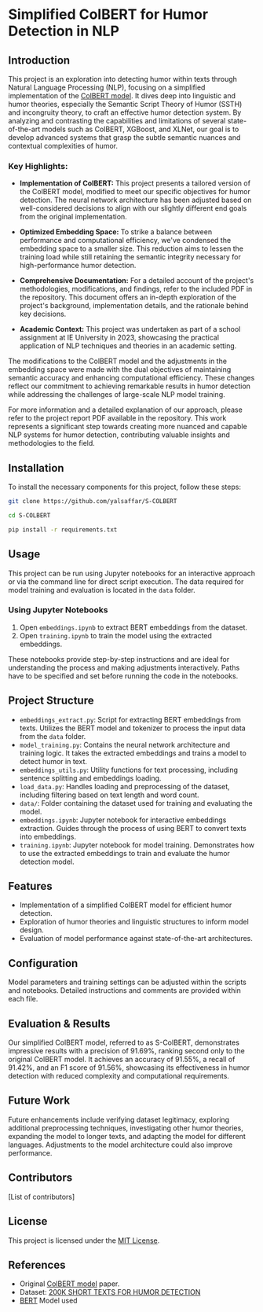 # Simplified ColBERT for Humor Detection in NLP



## Introduction

This project is an exploration into detecting humor within texts through Natural Language Processing (NLP), focusing on a simplified implementation of the [ColBERT model](https://arxiv.org/abs/2004.12832). It dives deep into linguistic and humor theories, especially the Semantic Script Theory of Humor (SSTH) and incongruity theory, to craft an effective humor detection system. By analyzing and contrasting the capabilities and limitations of several state-of-the-art models such as ColBERT, XGBoost, and XLNet, our goal is to develop advanced systems that grasp the subtle semantic nuances and contextual complexities of humor.

### Key Highlights:

- **Implementation of ColBERT:** This project presents a tailored version of the ColBERT model, modified to meet our specific objectives for humor detection. The neural network architecture has been adjusted based on well-considered decisions to align with our slightly different end goals from the original implementation.

- **Optimized Embedding Space:** To strike a balance between performance and computational efficiency, we've condensed the embedding space to a smaller size. This reduction aims to lessen the training load while still retaining the semantic integrity necessary for high-performance humor detection.

- **Comprehensive Documentation:** For a detailed account of the project's methodologies, modifications, and findings, refer to the included PDF in the repository. This document offers an in-depth exploration of the project's background, implementation details, and the rationale behind key decisions.

- **Academic Context:** This project was undertaken as part of a school assignment at IE University in 2023, showcasing the practical application of NLP techniques and theories in an academic setting.

The modifications to the ColBERT model and the adjustments in the embedding space were made with the dual objectives of maintaining semantic accuracy and enhancing computational efficiency. These changes reflect our commitment to achieving remarkable results in humor detection while addressing the challenges of large-scale NLP model training.

For more information and a detailed explanation of our approach, please refer to the project report PDF available in the repository. This work represents a significant step towards creating more nuanced and capable NLP systems for humor detection, contributing valuable insights and methodologies to the field.


## Installation

To install the necessary components for this project, follow these steps:
``` bash
git clone https://github.com/yalsaffar/S-COLBERT
```
``` bash
cd S-COLBERT
```

``` bash
pip install -r requirements.txt
```

## Usage

This project can be run using Jupyter notebooks for an interactive approach or via the command line for direct script execution. The data required for model training and evaluation is located in the `data` folder.

### Using Jupyter Notebooks

1. Open `embeddings.ipynb` to extract BERT embeddings from the dataset.
2. Open `training.ipynb` to train the model using the extracted embeddings.

These notebooks provide step-by-step instructions and are ideal for understanding the process and making adjustments interactively.
Paths have to be specified and set before running the code in the notebooks.



## Project Structure

- `embeddings_extract.py`: Script for extracting BERT embeddings from texts. Utilizes the BERT model and tokenizer to process the input data from the `data` folder.
- `model_training.py`: Contains the neural network architecture and training logic. It takes the extracted embeddings and trains a model to detect humor in text.
- `embeddings_utils.py`: Utility functions for text processing, including sentence splitting and embeddings loading.
- `load_data.py`: Handles loading and preprocessing of the dataset, including filtering based on text length and word count.
- `data/`: Folder containing the dataset used for training and evaluating the model. 
- `embeddings.ipynb`: Jupyter notebook for interactive embeddings extraction. Guides through the process of using BERT to convert texts into embeddings.
- `training.ipynb`: Jupyter notebook for model training. Demonstrates how to use the extracted embeddings to train and evaluate the humor detection model.

## Features

- Implementation of a simplified ColBERT model for efficient humor detection.
- Exploration of humor theories and linguistic structures to inform model design.
- Evaluation of model performance against state-of-the-art architectures.


## Configuration

Model parameters and training settings can be adjusted within the scripts and notebooks. Detailed instructions and comments are provided within each file.


## Evaluation & Results

Our simplified ColBERT model, referred to as S-ColBERT, demonstrates impressive results with a precision of 91.69%, ranking second only to the original ColBERT model. It achieves an accuracy of 91.55%, a recall of 91.42%, and an F1 score of 91.56%, showcasing its effectiveness in humor detection with reduced complexity and computational requirements.

## Future Work

Future enhancements include verifying dataset legitimacy, exploring additional preprocessing techniques, investigating other humor theories, expanding the model to longer texts, and adapting the model for different languages. Adjustments to the model architecture could also improve performance.

## Contributors

[List of contributors]

## License

This project is licensed under the [MIT License](https://opensource.org/licenses/MIT).

## References

- Original [ColBERT model](https://arxiv.org/abs/2004.12832) paper.
- Dataset: [200K SHORT TEXTS FOR HUMOR DETECTION](https://arxiv.org/abs/2004.12765)
- [BERT](https://huggingface.co/gaunernst/bert-tiny-uncased) Model used
